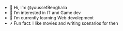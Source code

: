 - 👋 Hi, I’m @youssefBenghalia
- 👀 I’m interested in IT and Game dev
- 🌱 I’m currently learning Web devolepment
- ⚡ Fun fact: I like movies and writing scenarios for then

<!---
youssefBenghalia/youssefBenghalia is a ✨ special ✨ repository because its `README.md` (this file) appears on your GitHub profile.
You can click the Preview link to take a look at your changes.
--->
